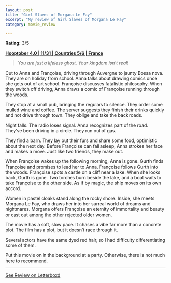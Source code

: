 ```yaml
---
layout: post
title: "Girl Slaves of Morgana Le Fay"
excerpt: "My review of Girl Slaves of Morgana Le Fay"
category: movie_review

---
```


**Rating:** 3/5

<b><a href="https://boxd.it/pRNg0/detail">Hooptober 4.0 | 11/31 | Countries 5/6 | France</a></b>

<blockquote><i>You are just a lifeless ghost. Your kingdom isn’t real!</i></blockquote>

Cut to Anna and Françoise, driving through Auvergne to jaunty Bossa nova. They are on holiday from school. Anna talks about drawing comics once she gets out of art school. Françoise discusses fatalistic philosophy. When they switch off driving, Anna draws a comic of Françoise running through the woods.

They stop at a small pub, bringing the regulars to silence. They order some mulled wine and coffee. The server suggests they finish their drinks quickly and not drive through town. They oblige and take the back roads.

Night falls. The radio loses signal. Anna recognizes part of the road. They’ve been driving in a circle. They run out of gas.

They find a barn. They lay out their furs and share some food, optimistic about the next day. Before Françoise can fall asleep, Anna strokes her face and makes a move. Just like two friends, they make out.

When Françoise wakes up the following morning, Anna is gone. Gurth finds Françoise and promises to lead her to Anna. Françoise follows Gurth into the woods. Françoise spots a castle on a cliff near a lake. When she looks back, Gurth is gone. Two torches burn beside the lake, and a boat waits to take Françoise to the other side. As if by magic, the ship moves on its own accord.

Women in pastel cloaks stand along the rocky shore. Inside, she meets Morgana Le Fay, who draws her into her surreal world of dreams and nightmares. Morgana offers Françoise an eternity of immortality and beauty or cast out among the other rejected older women.

The movie has a soft, slow pace. It chases a vibe far more than a concrete plot. The film has a plot, but it doesn’t race through it.

Several actors have the same dyed red hair, so I had difficulty differentiating some of them.

Put this movie on in the background at a party. Otherwise, there is not much here to recommend.

<hr>

[See Review on Letterboxd](https://boxd.it/6sdc75)

